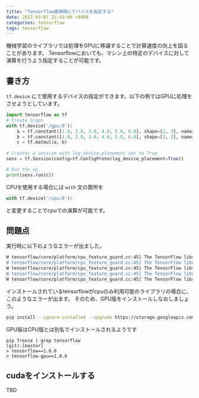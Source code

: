 ```yaml
---
title: "Tensorflow使用時にデバイスを指定する"
date: 2017-03-07 22:43:00 +0900
categories: tensorflow
tags: tensorflow
---
```


機械学習のライブラリでは処理をGPUに移譲することで計算速度の向上を図ることがあります。
Tensorflowにおいても、マシン上の特定のデバイスに対して演算を行うよう指定することが可能です。

## 書き方
`tf.device` にて使用するデバイスの指定ができます。以下の例ではGPUに処理をさせようとしています。

``` python
import tensorflow as tf
# Create Graph
with tf.device('/gpu:0'):
    a = tf.constant([1.0, 2.0, 3.0, 4.0, 5.0, 6.0], shape=[2, 3], name='a')
    b = tf.constant([1.0, 2.0, 3.0, 4.0, 5.0, 6.0], shape=[3, 2], name='b')
    c = tf.matmul(a, b)
    
# Creates a session with log_device_placement set to True
sess = tf.Session(config=tf.ConfigProto(log_device_placement=True))

# Run the op.
print(sess.run(c))
```

CPUを使用する場合には `with` 文の箇所を

``` python
with tf.device('/cpu:0'):
```

と変更することでcpuでの演算が可能です。

## 問題点
実行時に以下のようなエラーが出ました。

``` bash
W tensorflow/core/platform/cpu_feature_guard.cc:45] The TensorFlow library wasn't compiled to use SSE4.1 instructions, but these are available on your machine and could speed up CPU computations.
W tensorflow/core/platform/cpu_feature_guard.cc:45] The TensorFlow library wasn't compiled to use SSE4.2 instructions, but these are available on your machine and could speed up CPU computations.
W tensorflow/core/platform/cpu_feature_guard.cc:45] The TensorFlow library wasn't compiled to use AVX instructions, but these are available on your machine and could speed up CPU computations.
W tensorflow/core/platform/cpu_feature_guard.cc:45] The TensorFlow library wasn't compiled to use AVX2 instructions, but these are available on your machine and could speed up CPU computations.
W tensorflow/core/platform/cpu_feature_guard.cc:45] The TensorFlow library wasn't compiled to use FMA instructions, but these are available on your machine and could speed up CPU computations.
```

インストールされているtensorflowがcpuのみ利用可能のライブラリの場合に、このようなエラーが出ます。
そのため、GPU版をインストールしなおしましょう。

``` bash
pip install --ignore-installed --upgrade https://storage.googleapis.com/tensorflow/mac/gpu/tensorflow_gpu-1.0.0-py3-none-any.whl
```

GPU版はCPU版とは別名でインストールされるようです
```
pip freeze | grep tensorflow                                                                                                                                           (git)-[master]
> tensorflow==1.0.0
> tensorflow-gpu==1.0.0
```

## cudaをインストールする
TBD
